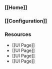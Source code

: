 ### [[Home]]

### [[Configuration]]

### Resources

* [[UI Page]]
* [[UI Page]]
* [[UI Page]]
* [[UI Page]]
